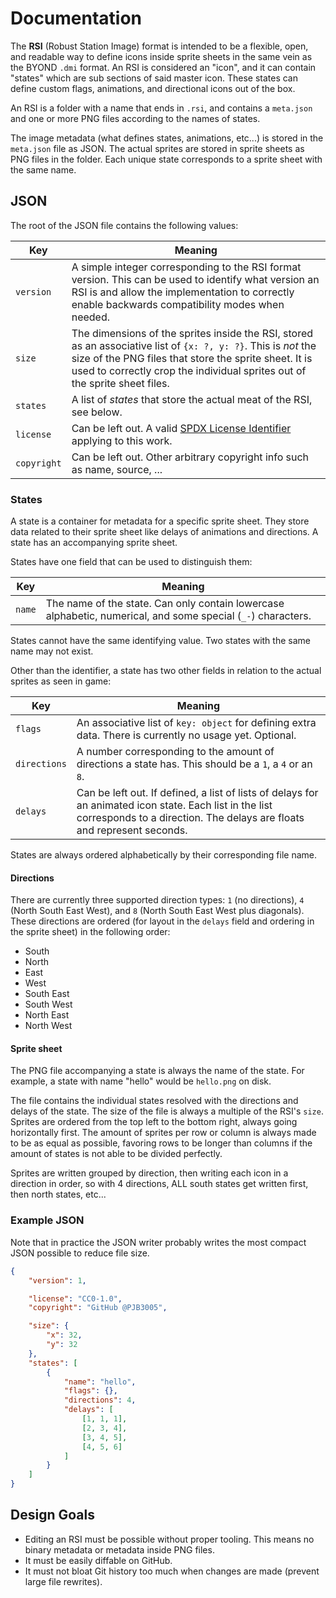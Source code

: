 # Documentation

The **RSI** (Robust Station Image) format is intended to be a flexible, open, and readable way <!--Insert more marketing bull that sounds good here!--> to define icons inside sprite sheets in the same vein as the BYOND `.dmi` format. An RSI is considered an "icon", and it can contain "states" which are sub sections of said master icon. These states can define custom flags, animations, and directional icons out of the box.

An RSI is a folder with a name that ends in `.rsi`, and contains a `meta.json` and one or more PNG files according to the names of states.

The image metadata (what defines states, animations, etc...) is stored in the `meta.json` file as JSON. The actual sprites are stored in sprite sheets as PNG files in the folder. Each unique state corresponds to a sprite sheet with the same name.

## JSON

The root of the JSON file contains the following values:

Key | Meaning
--- | -------
`version` | A simple integer corresponding to the RSI format version. This can be used to identify what version an RSI is and allow the implementation to correctly enable backwards compatibility modes when needed.
`size` | The dimensions of the sprites inside the RSI, stored as an associative list of `{x: ?, y: ?}`. This is _not_ the size of the PNG files that store the sprite sheet. It is used to correctly crop the individual sprites out of the sprite sheet files.
`states` | A list of _states_ that store the actual meat of the RSI, see below.
`license` | Can be left out. A valid [SPDX License Identifier](https://spdx.org/licenses/) applying to this work.
`copyright` | Can be left out. Other arbitrary copyright info such as name, source, ...

### States

A state is a container for metadata for a specific sprite sheet. They store data related to their sprite sheet like delays of animations and directions. A state has an accompanying sprite sheet.

States have one field that can be used to distinguish them:

Key | Meaning
--- | -------
`name` | The name of the state. Can only contain lowercase alphabetic, numerical, and some special (`_-`) characters.

States cannot have the same identifying value. Two states with the same name may not exist.

Other than the identifier, a state has two other fields in relation to the actual sprites as seen in game:

Key | Meaning
--- | -------
`flags` | An associative list of `key: object` for defining extra data. There is currently no usage yet. Optional.
`directions` | A number corresponding to the amount of directions a state has. This should be a `1`, a `4` or an `8`.
`delays` | Can be left out. If defined, a list of lists of delays for an animated icon state. Each list in the list corresponds to a direction. The delays are floats and represent seconds.

States are always ordered alphabetically by their corresponding file name.

#### Directions

There are currently three supported direction types: `1` (no directions), `4` (North South East West), and `8` (North South East West plus diagonals).
These directions are ordered (for layout in the `delays` field and ordering in the sprite sheet) in the following order:

* South
* North
* East
* West
* South East
* South West
* North East
* North West

#### Sprite sheet

The PNG file accompanying a state is always the name of the state. For example, a state with name "hello" would be `hello.png` on disk.

The file contains the individual states resolved with the directions and delays of the state. The size of the file is always a multiple of the RSI's `size`. Sprites are ordered from the top left to the bottom right, always going horizontally first. The amount of sprites per row or column is always made to be as equal as possible, favoring rows to be longer than columns if the amount of states is not able to be divided perfectly.

Sprites are written grouped by direction, then writing each icon in a direction in order, so with 4 directions, ALL south states get written first, then north states, etc...

### Example JSON

Note that in practice the JSON writer probably writes the most compact JSON possible to reduce file size.

```json
{
    "version": 1,

    "license": "CC0-1.0",
    "copyright": "GitHub @PJB3005",

    "size": {
        "x": 32,
        "y": 32
    },
    "states": [
        {
            "name": "hello",
            "flags": {},
            "directions": 4,
            "delays": [
                [1, 1, 1],
                [2, 3, 4],
                [3, 4, 5],
                [4, 5, 6]
            ]
        }
    ]
}
```

## Design Goals

* Editing an RSI must be possible without proper tooling. This means no binary metadata or metadata inside PNG files.
* It must be easily diffable on GitHub.
* It must not bloat Git history too much when changes are made (prevent large file rewrites).
